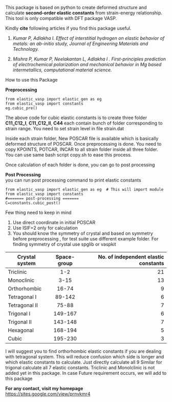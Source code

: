 This package is based on python to create deformed structure and calculate **second-order elastic constants** from strain-energy relationship. This tool is only compatible with DFT package VASP.

Kindly **cite** following articles if you find this package useful. 

1. *Kumar P, Adlakha I. Effect of interstitial hydrogen on elastic behavior of metals: an ab-initio study, Journal of Engineering Materials and Technology.*  

2. *Mishra P, Kumar P, Neelakantan L, Adlakha I . First-principles prediction of electrochemical polarization and mechanical behavior in Mg based intermetallics, computational material science.*




How to use this Package

**Preprocessing**
```
from elastic_vasp import elastic_gen as eg 
from elastic_vasp import constants 
eg.cubic_pre() 
```
The above code for cubic elastic constants is to create three folder **C11_C12_I**, **C11_C12_II**, **C44** each contain bunch of folder corresponding to strain range. You need to set strain level in file strain.dat

Inside each strain folder, New POSCAR file is available which is basically deformed structure of POSCAR. Once preprocessing is done. You need to copy KPOINTS, POTCAR, INCAR to all strain folder inside all three folder. You can use same bash script copy.sh to ease this process.

Once calculation of each folder is done, you can go to post processing

**Post Processing**\
you can run post processing command to print elastic constants

```
from elastic_vasp import elastic_gen as eg  # This will import module
from elastic_vasp import constants 
#======= post-processing =======
C=constants.cubic_post() 
```
Few thing need to keep in mind
1. Use direct coordinate in initial POSCAR
2. Use ISIF=2 only for calculation
3. You should know the symmetry of crystal and based on symmetry before preprocessing , for test suite use different example folder. For finding symmetry of crystal use spglib or vaspkit

| Crystal system       | Space-group          |No. of independent elastic constants  |
| ------------- |:-------------:| -----:|
|Triclinic|1-2|21|
|Monoclinic	     |3-15		|	13|
|Orthorhombic	    | 16-74|			9|
|Tetragonal I	    | 89-142|			6|
|Tetragonal II	  |   75-88	|		7|
|Trigonal I	    | 149-167		|	6|
|Trigonal II	  |   143-148	|		7|
|Hexagonal	   |  168-194			|5 |
|Cubic		     |195-230			|3 |


I will suggest you to find orthorhombic elastic constants if you are dealing with tetragonal system. This will reduce confusion which side is longer and which elastic constants to calculate. Just directly calculate all 9
Similar for trigonal calculate all 7 elastic constants. 
Triclinic and Monolclinic is not added yet in this package. In case Future requirement occurs, we will add to this package

**For any contact, visit my homepage**\
https://sites.google.com/view/prnvkmr4


 
